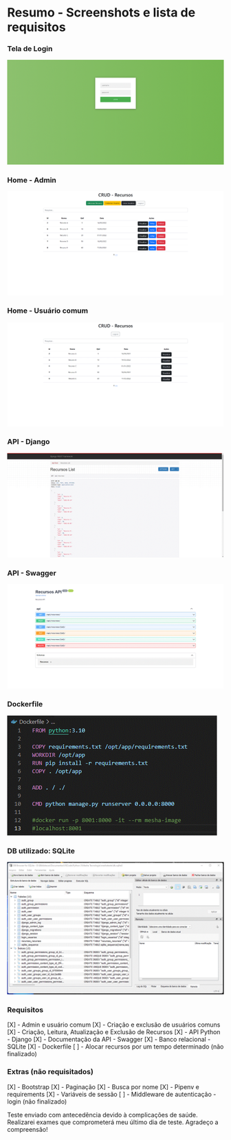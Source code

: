 # Resumo - Screenshots e lista de requisitos

### Tela de Login
![Screenshot](screenshots/login-ss.gif)

### Home - Admin
![Screenshot](screenshots/home.gif)

### Home - Usuário comum
![Screenshot](screenshots/home_comum.gif)

### API - Django
![Screenshot](screenshots/api.gif)

### API - Swagger
![Screenshot](screenshots/api_swagger.gif)

### Dockerfile
![Screenshot](screenshots/Dockerfile.gif)

### DB utilizado: SQLite
![Screenshot](screenshots/sqlite.gif)

### Requisitos
[X] - Admin e usuário comum
[X] - Criação e exclusão de usuários comuns
[X] - Criação, Leitura, Atualização e Exclusão de Recursos
[X] - API Python - Django
[X] - Documentação da API - Swagger
[X] - Banco relacional - SQLite
[X] - Dockerfile
[ ] - Alocar recursos por um tempo determinado (não finalizado)

### Extras (não requisitados)
[X] - Bootstrap
[X] - Paginação
[X] - Busca por nome
[X] - Pipenv e requirements
[X] - Variáveis de sessão
[ ] - Middleware de autenticação - login (não finalizado)

Teste enviado com antecedência devido à complicações de saúde. Realizarei exames que comprometerá meu último dia de teste. Agradeço a compreensão!
